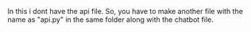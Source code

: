 In this i dont have the api file. So, you have to make another file with the name as "api.py" in the same folder along with the chatbot file.
